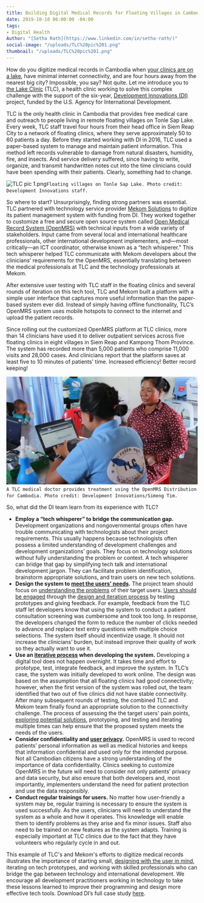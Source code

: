 ```yaml
---
title: Building Digital Medical Records for Floating Villages in Cambodia
date: 2019-10-10 06:00:00 -04:00
tags:
- Digital Health
Author: "[Setha Rath](https://www.linkedin.com/in/setha-rath/)"
social-image: "/uploads/TLC%20pic%201.png"
thumbnail: "/uploads/TLC%20pic%201.png"
---
```


How do you digitize medical records in Cambodia when [your clinics are on a lake](https://www.youtube.com/watch?v=5DRZBiE6BTE), have minimal internet connectivity, and are four hours away from the nearest big city? Impossible, you say? Not quite. Let me introduce you to [the Lake Clinic](https://www.lakeclinic.org/) (TLC), a health clinic working to solve this complex challenge with the support of the six-year, [Development Innovations (DI)](https://www.development-innovations.org) project, funded by the U.S. Agency for International Development.

<!--more-->

TLC is the only health clinic in Cambodia that provides free medical care and outreach to people living in remote floating villages on Tonle Sap Lake. Every week, TLC staff travel four hours from their head office in Siem Reap City to a network of floating clinics, where they serve approximately 50 to 60 patients a day. Before they started working with DI in 2016, TLC used a paper-based system to manage and maintain patient information. This method left records vulnerable to damage from natural disasters, humidity, fire, and insects. And service delivery suffered, since having to write, organize, and transmit handwritten notes cut into the time clinicians could have been spending with their patients. Clearly, something had to change.

![TLC pic 1.png](/uploads/TLC%20pic%201.png)`Floating villages on Tonle Sap Lake. Photo credit: Development Innovations staff.`

So where to start? Unsurprisingly, finding strong partners was essential. TLC partnered with technology service provider [Mekom Solutions](https://mekomsolutions.com/) to digitize its patient management system with funding from DI. They worked together to customize a free and secure open source system called [Open Medical Record System (OpenMRS)](https://openmrs.org/) with technical inputs from a wide variety of stakeholders. Input came from several local and international healthcare professionals, other international development implementers, and—most critically—an ICT coordinator, otherwise known as a “tech whisperer.” This tech whisperer helped TLC communicate with Mekom developers about the clinicians’ requirements for the OpenMRS, essentially translating between the medical professionals at TLC and the technology professionals at Mekom.

After extensive user testing with TLC staff in the floating clinics and several rounds of iteration on this tech tool, TLC and Mekom built a platform with a simple user interface that captures more useful information than the paper-based system ever did. Instead of simply having offline functionality, TLC’s OpenMRS system uses mobile hotspots to connect to the internet and upload the patient records.

Since rolling out the customized OpenMRS platform at TLC clinics, more than 14 clinicians have used it to deliver outpatient services across five floating clinics in eight villages in Siem Reap and Kampong Thom Province. The system has recorded more than 5,000 patients who comprise 11,000 visits and 28,000 cases. And clinicians report that the platform saves at least five to 10 minutes of patients' time. Increased efficiency! Better record keeping!

![TLC pic 2.png](/uploads/TLC%20pic%202.png)`A TLC medical doctor provides treatment using the OpenMRS Distribution for Cambodia. Photo credit: Development Innovations/Simeng Tim.`

So, what did the DI team learn from its experience with TLC?

* **Employ a “tech whisperer” to bridge the communication gap.** Development organizations and nongovernmental groups often have trouble communicating with technologists about their project requirements. This usually happens because technologists often possess a limited understanding of development challenges and development organizations’ goals. They focus on technology solutions without fully understanding the problem or context. A tech whisperer can bridge that gap by simplifying tech talk and international development jargon. They can facilitate problem identification, brainstorm appropriate solutions, and train users on new tech solutions.
* **Design the system to [meet the users’ needs](https://dai-global-digital.com/5-tips-for-doing-international-design-research.html).**  The project team should focus on [understanding the problems](https://dai-global-digital.com/app-ui.html) of their target users.  [Users should be engaged](https://dai-global-digital.com/nobody-cares-what-tech-you-use.html) through the [design and iteration process](https://www.development-innovations.org/blog/tips-tricks-design/) by testing prototypes and giving feedback. For example, feedback from the TLC staff let developers know that using the system to conduct a patient consultation screening was cumbersome and took too long. In response, the developers changed the form to reduce the number of clicks needed to advance and replace text entry questions with multiple choice selections. The system itself should incentivize usage. It should not increase the clinicians’ burden, but instead improve their quality of work so they actually want to use it.
* **Use an [iterative process](https://dai-global-digital.com/cambodia-second-chance-fund.html) when developing the system.** Developing a digital tool does not happen overnight. It takes time and effort to prototype, test, integrate feedback, and improve the system. In TLC’s case, the system was initially developed to work online. The design was based on the assumption that all floating clinics had good connectivity; however, when the first version of the system was rolled out, the team identified that two out of five clinics did not have stable connectivity. After many subsequent rounds of testing, the combined TLC and Mekom team finally found an appropriate solution to the connectivity challenge. The process of assessing the the target users' pain points, [exploring potential solutions](https://dai-global-digital.com/lean-design-for-development-a-practical-approach-to-human-centered-design.html), prototyping, and testing and iterating multiple times can help ensure that the proposed system meets the needs of the users.
* **Consider confidentiality and [user privacy](https://dai-global-digital.com/beyond-good-intentions-a-human-centred-approach-to-privacy-rights.html).** OpenMRS is used to record patients’ personal information as well as medical histories and keeps that information confidential and used only for the intended purpose. Not all Cambodian citizens have a strong understanding of the importance of data confidentiality. Clinics seeking to customize OpenMRS in the future will need to consider not only patients’ privacy and data security, but also ensure that both developers and, most importantly, implementers understand the need for patient protection and use the data responsibly.
* **Conduct regular trainings for users.** No matter how user-friendly a system may be, regular training is necessary to ensure the system is used successfully. As the users, clinicians will need to understand the system as a whole and how it operates. This knowledge will enable them to identify problems as they arise and fix minor issues. Staff also need to be trained on new features as the system adapts. Training is especially important at TLC clinics due to the fact that they have volunteers who regularly cycle in and out.

This example of TLC's and Mekom's efforts to digitize medical records illustrates the importance of starting small, [designing with the user in mind](https://www.development-innovations.org/blog/why-do-we-care-about-user-research/), iterating on tech prototypes, and working with skilled professionals who can bridge the gap between technology and international development. We encourage all development practitioners working in technology to take these lessons learned to improve their programming and design more effective tech tools. Download DI’s full case study [here](https://www.development-innovations.org/wp-content/uploads/2019/09/TLC-Case-Study.pdf).